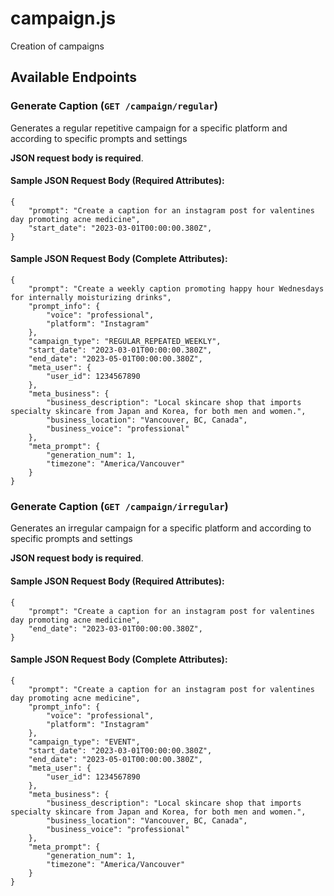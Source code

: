 # campaign.js
Creation of campaigns

## Available Endpoints

### Generate Caption (`GET /campaign/regular`)
Generates a regular repetitive campaign for a specific platform and according to specific prompts and settings

**JSON request body is required**.

#### Sample JSON Request Body (Required Attributes):
```
{
    "prompt": "Create a caption for an instagram post for valentines day promoting acne medicine",
    "start_date": "2023-03-01T00:00:00.380Z",
}
```

#### Sample JSON Request Body (Complete Attributes):
```
{
    "prompt": "Create a weekly caption promoting happy hour Wednesdays for internally moisturizing drinks",
    "prompt_info": {
        "voice": "professional",
        "platform": "Instagram"
    },
    "campaign_type": "REGULAR_REPEATED_WEEKLY",
    "start_date": "2023-03-01T00:00:00.380Z",
    "end_date": "2023-05-01T00:00:00.380Z",
    "meta_user": {
        "user_id": 1234567890
    },
    "meta_business": {
        "business_description": "Local skincare shop that imports specialty skincare from Japan and Korea, for both men and women.",
        "business_location": "Vancouver, BC, Canada",
        "business_voice": "professional"
    },
    "meta_prompt": {
        "generation_num": 1,
        "timezone": "America/Vancouver"
    }
}
```


### Generate Caption (`GET /campaign/irregular`)
Generates an irregular campaign for a specific platform and according to specific prompts and settings

**JSON request body is required**.

#### Sample JSON Request Body (Required Attributes):
```
{
    "prompt": "Create a caption for an instagram post for valentines day promoting acne medicine",
    "end_date": "2023-03-01T00:00:00.380Z",
}
```

#### Sample JSON Request Body (Complete Attributes):
```
{
    "prompt": "Create a caption for an instagram post for valentines day promoting acne medicine",
    "prompt_info": {
        "voice": "professional",
        "platform": "Instagram"
    },
    "campaign_type": "EVENT",
    "start_date": "2023-03-01T00:00:00.380Z",
    "end_date": "2023-05-01T00:00:00.380Z",
    "meta_user": {
        "user_id": 1234567890
    },
    "meta_business": {
        "business_description": "Local skincare shop that imports specialty skincare from Japan and Korea, for both men and women.",
        "business_location": "Vancouver, BC, Canada",
        "business_voice": "professional"
    },
    "meta_prompt": {
        "generation_num": 1,
        "timezone": "America/Vancouver"
    }
}
```
